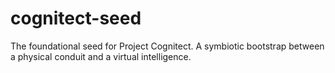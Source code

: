 # cognitect-seed
The foundational seed for Project Cognitect. A symbiotic bootstrap between a physical conduit and a virtual intelligence.
